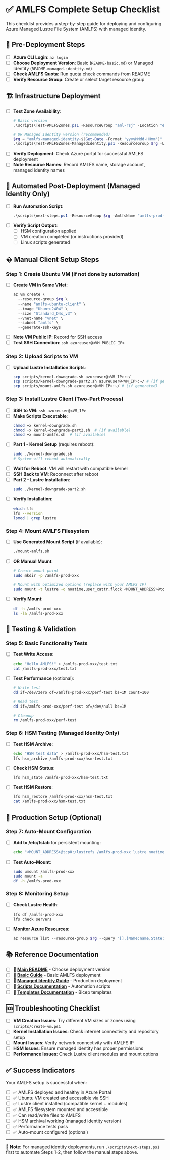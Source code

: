 # ✅ AMLFS Complete Setup Checklist

This checklist provides a step-by-step guide for deploying and configuring Azure Managed Lustre File System (AMLFS) with managed identity.

## 🚀 Pre-Deployment Steps
- [ ] **Azure CLI Login**: `az login`
- [ ] **Choose Deployment Version**: Basic (`README-basic.md`) or Managed Identity (`README-managed-identity.md`)
- [ ] **Check AMLFS Quota**: Run quota check commands from README
- [ ] **Verify Resource Group**: Create or select target resource group

## 🏗️ Infrastructure Deployment
- [ ] **Test Zone Availability**: 
  ```powershell
  # Basic version
  .\scripts\Test-AMLFSZones.ps1 -ResourceGroup "aml-rsj" -Location "eastus"
  
  # OR Managed Identity version (recommended)
  $rg = "amlfs-managed-identity-$(Get-Date -Format 'yyyyMMdd-HHmm')"
  .\scripts\Test-AMLFSZones-ManagedIdentity.ps1 -ResourceGroup $rg -Location "eastus"
  ```
- [ ] **Verify Deployment**: Check Azure portal for successful AMLFS deployment
- [ ] **Note Resource Names**: Record AMLFS name, storage account, managed identity names

## 🤖 Automated Post-Deployment (Managed Identity Only)
- [ ] **Run Automation Script**: 
  ```powershell
  .\scripts\next-steps.ps1 -ResourceGroup $rg -AmlfsName "amlfs-prod-xxx" -StorageAccount "storagexxxxx"
  ```
- [ ] **Verify Script Output**: 
  - [ ] HSM configuration applied
  - [ ] VM creation completed (or instructions provided)
  - [ ] Linux scripts generated

## � Manual Client Setup Steps

### Step 1: Create Ubuntu VM (if not done by automation)
- [ ] **Create VM in Same VNet**:
  ```powershell
  az vm create \
    --resource-group $rg \
    --name "amlfs-ubuntu-client" \
    --image "Ubuntu2404" \
    --size "Standard_D4s_v3" \
    --vnet-name "vnet" \
    --subnet "amlfs" \
    --generate-ssh-keys
  ```
- [ ] **Note VM Public IP**: Record for SSH access
- [ ] **Test SSH Connection**: `ssh azureuser@<VM_PUBLIC_IP>`

### Step 2: Upload Scripts to VM
- [ ] **Upload Lustre Installation Scripts**:
  ```bash
  scp scripts/kernel-downgrade.sh azureuser@<VM_IP>:~/
  scp scripts/kernel-downgrade-part2.sh azureuser@<VM_IP>:~/ # (if generated)
  scp scripts/mount-amlfs.sh azureuser@<VM_IP>:~/ # (if generated)
  ```

### Step 3: Install Lustre Client (Two-Part Process)
- [ ] **SSH to VM**: `ssh azureuser@<VM_IP>`
- [ ] **Make Scripts Executable**:
  ```bash
  chmod +x kernel-downgrade.sh
  chmod +x kernel-downgrade-part2.sh  # (if available)
  chmod +x mount-amlfs.sh  # (if available)
  ```
- [ ] **Part 1 - Kernel Setup** (requires reboot):
  ```bash
  sudo ./kernel-downgrade.sh
  # System will reboot automatically
  ```
- [ ] **Wait for Reboot**: VM will restart with compatible kernel
- [ ] **SSH Back to VM**: Reconnect after reboot
- [ ] **Part 2 - Lustre Installation**:
  ```bash
  sudo ./kernel-downgrade-part2.sh
  ```
- [ ] **Verify Installation**:
  ```bash
  which lfs
  lfs --version
  lsmod | grep lustre
  ```

### Step 4: Mount AMLFS Filesystem
- [ ] **Use Generated Mount Script** (if available):
  ```bash
  ./mount-amlfs.sh
  ```
- [ ] **OR Manual Mount**:
  ```bash
  # Create mount point
  sudo mkdir -p /amlfs-prod-xxx
  
  # Mount with optimized options (replace with your AMLFS IP)
  sudo mount -t lustre -o noatime,user_xattr,flock <MOUNT_ADDRESS>@tcp0:/lustrefs /amlfs-prod-xxx
  ```
- [ ] **Verify Mount**:
  ```bash
  df -h /amlfs-prod-xxx
  ls -la /amlfs-prod-xxx
  ```

## 🧪 Testing & Validation

### Step 5: Basic Functionality Tests
- [ ] **Test Write Access**:
  ```bash
  echo "Hello AMLFS!" > /amlfs-prod-xxx/test.txt
  cat /amlfs-prod-xxx/test.txt
  ```
- [ ] **Test Performance** (optional):
  ```bash
  # Write test
  dd if=/dev/zero of=/amlfs-prod-xxx/perf-test bs=1M count=100
  
  # Read test  
  dd if=/amlfs-prod-xxx/perf-test of=/dev/null bs=1M
  
  # Cleanup
  rm /amlfs-prod-xxx/perf-test
  ```

### Step 6: HSM Testing (Managed Identity Only)
- [ ] **Test HSM Archive**:
  ```bash
  echo "HSM test data" > /amlfs-prod-xxx/hsm-test.txt
  lfs hsm_archive /amlfs-prod-xxx/hsm-test.txt
  ```
- [ ] **Check HSM Status**:
  ```bash
  lfs hsm_state /amlfs-prod-xxx/hsm-test.txt
  ```
- [ ] **Test HSM Restore**:
  ```bash
  lfs hsm_restore /amlfs-prod-xxx/hsm-test.txt
  cat /amlfs-prod-xxx/hsm-test.txt
  ```

## 🎯 Production Setup (Optional)

### Step 7: Auto-Mount Configuration
- [ ] **Add to /etc/fstab** for persistent mounting:
  ```bash
  echo "<MOUNT_ADDRESS>@tcp0:/lustrefs /amlfs-prod-xxx lustre noatime,user_xattr,flock,_netdev 0 0" | sudo tee -a /etc/fstab
  ```
- [ ] **Test Auto-Mount**:
  ```bash
  sudo umount /amlfs-prod-xxx
  sudo mount -a
  df -h /amlfs-prod-xxx
  ```

### Step 8: Monitoring Setup
- [ ] **Check Lustre Health**:
  ```bash
  lfs df /amlfs-prod-xxx
  lfs check servers
  ```
- [ ] **Monitor Azure Resources**:
  ```powershell
  az resource list --resource-group $rg --query "[].{Name:name,State:properties.provisioningState}" -o table
  ```

## 📚 Reference Documentation

- [ ] **📖 [Main README](README.md)** - Choose deployment version
- [ ] **📖 [Basic Guide](README-basic.md)** - Basic AMLFS deployment  
- [ ] **📖 [Managed Identity Guide](README-managed-identity.md)** - Production deployment
- [ ] **📖 [Scripts Documentation](scripts/README.md)** - Automation scripts
- [ ] **📖 [Templates Documentation](templates/README.md)** - Bicep templates

## 🆘 Troubleshooting Checklist

- [ ] **VM Creation Issues**: Try different VM sizes or zones using `scripts/create-vm.ps1`
- [ ] **Kernel Installation Issues**: Check internet connectivity and repository setup
- [ ] **Mount Issues**: Verify network connectivity with AMLFS IP
- [ ] **HSM Issues**: Ensure managed identity has proper permissions
- [ ] **Performance Issues**: Check Lustre client modules and mount options

## ✅ Success Indicators

Your AMLFS setup is successful when:
- [ ] ✅ AMLFS deployed and healthy in Azure Portal
- [ ] ✅ Ubuntu VM created and accessible via SSH  
- [ ] ✅ Lustre client installed (compatible kernel + modules)
- [ ] ✅ AMLFS filesystem mounted and accessible
- [ ] ✅ Can read/write files to AMLFS
- [ ] ✅ HSM archival working (managed identity version)
- [ ] ✅ Performance tests pass
- [ ] ✅ Auto-mount configured (optional)

---

**📝 Note**: For managed identity deployments, run `.\scripts\next-steps.ps1` first to automate Steps 1-2, then follow the manual steps above.
